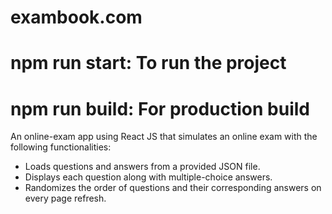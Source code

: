 # exambook.com 

# npm run start: To run the project 
# npm run build: For production build

An online-exam app using React JS that simulates an online exam with the following functionalities:

* Loads questions and answers from a provided JSON file.
* Displays each question along with multiple-choice answers.
* Randomizes the order of questions and their corresponding answers on every page refresh.
